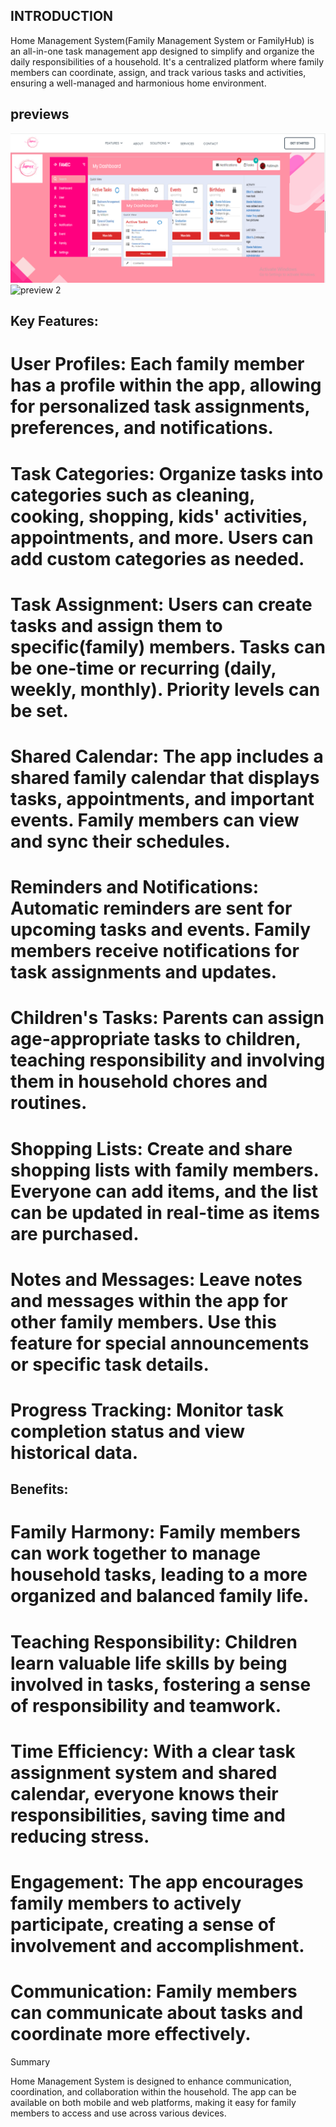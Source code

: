 ## INTRODUCTION



Home Management System(Family Management System or FamilyHub) is an all-in-one task management app designed to simplify and organize the daily responsibilities of a household. It's a centralized platform where family members can coordinate, assign, and track various tasks and activities, ensuring a well-managed and harmonious home environment.

## previews
![preview 1](https://github.com/Ademic2022/FAMEC/blob/main/previews/hmaimg.png)
![preview 2]([/path/to/screenshot2.png](https://github.com/Ademic2022/FAMEC/blob/main/previews/hmamobile.png))

## Key Features:

# User Profiles: Each family member has a profile within the app, allowing for personalized task assignments, preferences, and notifications.

# Task Categories: Organize tasks into categories such as cleaning, cooking, shopping, kids' activities, appointments, and more. Users can add custom categories as needed.

# Task Assignment: Users can create tasks and assign them to specific(family) members. Tasks can be one-time or recurring (daily, weekly, monthly). Priority levels can be set.

# Shared Calendar: The app includes a shared family calendar that displays tasks, appointments, and important events. Family members can view and sync their schedules.

# Reminders and Notifications: Automatic reminders are sent for upcoming tasks and events. Family members receive notifications for task assignments and updates.

# Children's Tasks: Parents can assign age-appropriate tasks to children, teaching responsibility and involving them in household chores and routines.

# Shopping Lists: Create and share shopping lists with family members. Everyone can add items, and the list can be updated in real-time as items are purchased.

# Notes and Messages: Leave notes and messages within the app for other family members. Use this feature for special announcements or specific task details.

# Progress Tracking: Monitor task completion status and view historical data.



## Benefits:

# Family Harmony: Family members can work together to manage household tasks, leading to a more organized and balanced family life.

# Teaching Responsibility: Children learn valuable life skills by being involved in tasks, fostering a sense of responsibility and teamwork.

# Time Efficiency: With a clear task assignment system and shared calendar, everyone knows their responsibilities, saving time and reducing stress.

# Engagement: The app encourages family members to actively participate, creating a sense of involvement and accomplishment.

# Communication: Family members can communicate about tasks and coordinate more effectively.



Summary

Home Management System is designed to enhance communication, coordination, and collaboration within the household. The app can be available on both mobile and web platforms, making it easy for family members to access and use across various devices.
